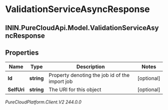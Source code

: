 # ValidationServiceAsyncResponse

## ININ.PureCloudApi.Model.ValidationServiceAsyncResponse

## Properties

|Name | Type | Description | Notes|
|------------ | ------------- | ------------- | -------------|
| **Id** | **string** | Property denoting the job id of the import job | [optional] |
| **SelfUri** | **string** | The URI for this object | [optional] |



_PureCloudPlatform.Client.V2 244.0.0_
